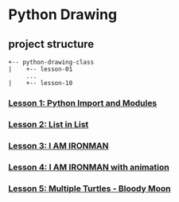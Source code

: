 # Python Drawing

## project structure
```
+-- python-drawing-class
|    +-- lesson-01
     ...
|    +-- lesson-10
```

### [Lesson 1: Python Import and Modules](./lesson/01.md)

### [Lesson 2: List in List](./lesson/02.md)

### [Lesson 3: I AM IRONMAN](./lesson/03.md)

### [Lesson 4: I AM IRONMAN with animation](./lesson/04.md)

### [Lesson 5: Multiple Turtles - Bloody Moon](./lesson/05.md)


